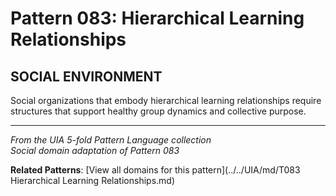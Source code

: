 # Pattern 083: Hierarchical Learning Relationships

## SOCIAL ENVIRONMENT

Social organizations that embody hierarchical learning relationships require structures that support healthy group dynamics and collective purpose.

---

*From the UIA 5-fold Pattern Language collection*  
*Social domain adaptation of Pattern 083*

**Related Patterns**: [View all domains for this pattern](../../UIA/md/T083 Hierarchical Learning Relationships.md)